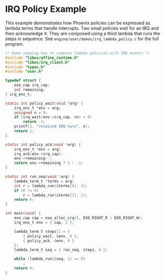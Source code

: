 # IRQ Policy Example

This example demonstrates how Phoenix policies can be expressed as lambda
terms that handle interrupts.  Two small policies wait for an IRQ and then
acknowledge it.  They are composed using a third lambda that runs the steps
in sequence.  See `engine/user/demos/irq_lambda_policy.c` for the full program.

```c
/* Demo showing how to compose lambda policies with IRQ events */
#include "libos/affine_runtime.h"
#include "libos/irq_client.h"
#include "types.h"
#include "user.h"

typedef struct {
    exo_cap irq_cap;
    int remaining;
} irq_env_t;

static int policy_wait(void *arg) {
    irq_env_t *env = arg;
    unsigned n = 0;
    if (irq_wait(env->irq_cap, &n) < 0)
        return -1;
    printf(1, "received IRQ %u\n", n);
    return 1;
}

static int policy_ack(void *arg) {
    irq_env_t *env = arg;
    irq_ack(env->irq_cap);
    env->remaining--;
    return env->remaining ? 1 : -1;
}

static int run_seq(void *arg) {
    lambda_term_t *terms = arg;
    int r = lambda_run(&terms[0], 1);
    if (r != 0)
        r = lambda_run(&terms[1], 1);
    return r;
}

int main(void) {
    exo_cap cap = exo_alloc_irq(5, EXO_RIGHT_R | EXO_RIGHT_W);
    irq_env_t env = { cap, 3 };

    lambda_term_t steps[] = {
        { policy_wait, &env, 0 },
        { policy_ack, &env, 0 }
    };
    lambda_term_t seq = { run_seq, steps, 0 };

    while (lambda_run(&seq, 1) == 0)
        ;
    return 0;
}
```
